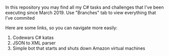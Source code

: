 In this repository you may find all my C# tasks and challenges that I've been executing since March 2019.
Use "Branches" tab to view everything that I've commited

Here are some links, so you can navigate more easily:
1. <link href = "https://github.com/volodya315/CSharp_practice/tree/Codewars"> Codewars C# katas </link>
2. <link href = "https://github.com/volodya315/CSharp_practice/tree/JSON_to_XML_parser"> JSON to XML parser </link>
3. <link href = "https://github.com/volodya315/CSharp_practice/tree/AWS_start_and_shutdown_bot"> Simple bot that starts and shuts down Amazon virtual machines </link>
